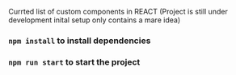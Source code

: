 Currted list of custom components in REACT
(Project is still under development inital setup only contains a mare idea)
### `npm install` to install dependencies
### `npm run start` to start the project


